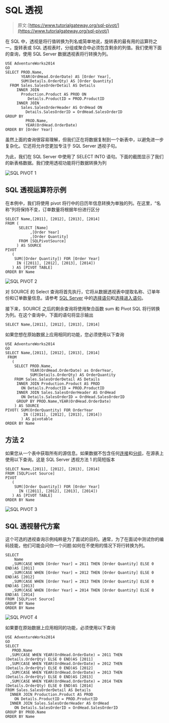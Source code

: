 # SQL 透视

> 原文:[https://www.tutorialgateway.org/sql-pivot/](https://www.tutorialgateway.org/sql-pivot/)

在 SQL 中，透视是将行值转换为列名或简单地说，旋转表的最有用的运算符之一。旋转表或 SQL 透视表时，分组或聚合中必须包含剩余的列值。我们使用下面的查询，使用 SQL Server 数据透视表将行转换为列。

```
USE AdventureWorks2014
GO
SELECT PROD.Name,
       YEAR(OrdHead.OrderDate) AS [Order Year],
       SUM(Details.OrderQty) AS [Order Quantity]
  FROM Sales.SalesOrderDetail AS Details
     INNER JOIN
       Production.Product AS PROD ON
          Details.ProductID = PROD.ProductID
     INNER JOIN 
       Sales.SalesOrderHeader AS OrdHead ON
         Details.SalesOrderID = OrdHead.SalesOrderID
GROUP BY 
         PROD.Name,
         YEAR(OrdHead.OrderDate)
ORDER BY [Order Year]
```

虽然上面的查询很容易理解，但我们正在将数据复制到一个新表中，以避免进一步复杂化。它还将允许您更加专注于 SQL Server 透视子句。

为此，我们在 SQL Server 中使用了 SELECT INTO 语句。下面的截图显示了我们的新表格数据。我们使用透视功能将行数据转换为列

![SQL PIVOT 1](img/840cf570e313daa36a1f2632efe173e2.png)

## SQL 透视运算符示例

在本例中，我们将使用 pivot 将行中的日历年信息转换为单独的列。在这里，“名称”列将保持不变，订单数量将根据年份进行区分

```
SELECT Name,[2011], [2012], [2013], [2014]
FROM (
      SELECT [Name]
           ,[Order Year]
           ,[Order Quantity]
      FROM [SQLPivotSource]
     ) AS SOURCE
PIVOT 
   ( 
    SUM([Order Quantity]) FOR [Order Year] 
	 IN ([2011], [2012], [2013], [2014])
   ) AS [PIVOT TABLE] 
ORDER BY Name
```

![SQL PIVOT 2](img/5d38bfe83469ed611e7d8225948c3c16.png)

对 SOURCE 的 Select 查询将首先执行，它将从数据透视表中提取名称、订单年份和订单数量信息。请参考 [SQL Server](https://www.tutorialgateway.org/sql/) 中的[选择语句](https://www.tutorialgateway.org/sql-select-statement/)和[选择进入语句](https://www.tutorialgateway.org/sql-select-into-statement/)。

接下来，SOURCE 之后的剩余查询将使用聚合函数 sum 和 Pivot SQL 将行转换为列。在这个查询中，下面的语句将显示输出

```
SELECT Name,[2011], [2012], [2013], [2014]
```

如果您想在原始数据上应用相同的功能，您必须使用以下查询

```
USE AdventureWorks2014
GO
SELECT Name,[2011], [2012], [2013], [2014]
 FROM 
   (
    SELECT PROD.Name,
           YEAR(OrdHead.OrderDate) as OrderYear,
           SUM(Details.OrderQty) AS OrderQuantity
    FROM Sales.SalesOrderDetail AS Details
     INNER JOIN Production.Product AS PROD 
       ON Details.ProductID = PROD.ProductID
     INNER JOIN Sales.SalesOrderHeader AS OrdHead 
       ON Details.SalesOrderID = OrdHead.SalesOrderID
     GROUP BY PROD.Name,YEAR(OrdHead.OrderDate)
    ) AS SOURCE
PIVOT( SUM(OrderQuantity) FOR OrderYear 
        IN ([2011], [2012], [2013], [2014])
       ) AS pivotable 
ORDER BY Name
```

## 方法 2

如果您从一个表中获取所有的源信息。如果数据不包含任何[连接](https://www.tutorialgateway.org/sql-joins/)和[分组](https://www.tutorialgateway.org/sql-group-by-clause/)，在源表上使用以下查询。这是 SQL Server 透视方法 1 的简短版本

```
SELECT Name,[2011], [2012], [2013], [2014]
FROM [SQLPivot Source]
PIVOT 
   ( 
    SUM([Order Quantity]) FOR [Order Year] 
      IN ([2011], [2012], [2013], [2014])
   ) AS [PIVOT TABLE] 
ORDER BY Name
```

![SQL PIVOT 3](img/9e100a890541115693d1ad2422f93537.png)

## SQL 透视替代方案

这个可选的透视查询示例纯粹是为了面试的目的。通常，为了在面试中测试你的编码技能，他们可能会问你一个问题:如何在不使用的情况下将行转换为列。

```
SELECT 
    Name
   ,SUM(CASE WHEN [Order Year] = 2011 THEN [Order Quantity] ELSE 0 END)AS [2011]
   ,SUM(CASE WHEN [Order Year] = 2012 THEN [Order Quantity] ELSE 0 END)AS [2012]
   ,SUM(CASE WHEN [Order Year] = 2013 THEN [Order Quantity] ELSE 0 END)AS [2013]
   ,SUM(CASE WHEN [Order Year] = 2014 THEN [Order Quantity] ELSE 0 END)AS [2014]  
FROM [SQLPivot Source]    
GROUP BY Name
ORDER BY Name
```

![SQL PIVOT 4](img/8934f0d5d7efcb8d02034713392c3203.png)

如果要在原始数据上应用相同的功能，必须使用以下查询

```
USE AdventureWorks2014
GO
SELECT 
   PROD.Name
  ,SUM(CASE WHEN YEAR(OrdHead.OrderDate) = 2011 THEN (Details.OrderQty) ELSE 0 END)AS [2011]
  ,SUM(CASE WHEN YEAR(OrdHead.OrderDate) = 2012 THEN (Details.OrderQty) ELSE 0 END)AS [2012]
  ,SUM(CASE WHEN YEAR(OrdHead.OrderDate) = 2013 THEN (Details.OrderQty) ELSE 0 END)AS [2013]
  ,SUM(CASE WHEN YEAR(OrdHead.OrderDate) = 2014 THEN (Details.OrderQty) ELSE 0 END)AS [2014]
FROM Sales.SalesOrderDetail AS Details
  INNER JOIN Production.Product AS PROD 
    ON Details.ProductID = PROD.ProductID
  INNER JOIN Sales.SalesOrderHeader AS OrdHead 
    ON Details.SalesOrderID = OrdHead.SalesOrderID
GROUP BY PROD.Name
ORDER BY Name
```